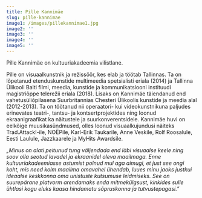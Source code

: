 ```yaml
---
title: Pille Kannimäe
slug: pille-kannimae
image1: /images/pillekannimae1.jpg
image2: ''
image3: ''
image4: ''
image5: ''
---
```

Pille Kannimäe on kultuuriakadeemia vilistlane.

Pille on visuaalkunstnik ja režissöör, kes elab ja töötab Tallinnas. Ta on lõpetanud etenduskunstide multimeedia spetsialisti eriala (2014) ja Tallinna Ülikooli Balti filmi, meedia, kunstide ja kommunikatsiooni instituudi magistriõppe telerežii eriala (2018). Lisaks on Kannimäe täiendanud end vahetusüliõpilasena Suurbritannias Chesteri Ülikoolis kunstide ja meedia alal (2012-2013). Ta on töötanud nii operaatori- kui videokunstnikuna paljudes erinevates teatri-, tantsu- ja kontsertprojektides ning loonud ekraanigraafikat ka näitustele ja suurkonverentsidele. Kannimäe huvi on eelkõige muusikasündmused, olles loonud visuaalkujundusi näiteks Trad.Attack!-ile, NOËPile, Karl-Erik Taukarile, Anne Veskile, Rolf Roosalule, Eesti Laulule, Jazzkaarele ja MyHits Awardsile.

_„Minus on alati peitunud tung väljendada end läbi visuaalse keele ning soov olla seotud lavadel ja ekraanidel oleva maailmaga. Enne kultuuriakadeemiasse astumist polnud mul aga aimugi, et just see ongi koht, mis need kolm maailma omavahel ühendab, luues minu jaoks justkui ideaalse keskkonna oma unistuste kutsumuse leidmiseks. See on suurepärane platvorm arendamaks enda mitmekülgsust, kinkides sulle ühtlasi kogu eluks kaasa hindamatu sõpruskonna ja tutvustepagasi.”_

